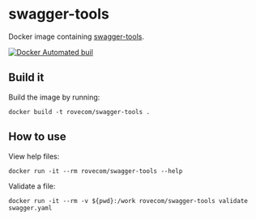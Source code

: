 # swagger-tools

Docker image containing [swagger-tools](https://github.com/apigee-127/swagger-tools).

[![Docker Automated buil](https://img.shields.io/docker/automated/jrottenberg/ffmpeg.svg)](https://hub.docker.com/r/rovecom/swagger-tools/)

## Build it

Build the image by running:

`docker build -t rovecom/swagger-tools .`

## How to use

View help files:

`docker run -it --rm rovecom/swagger-tools --help`

Validate a file:

`docker run -it --rm -v ${pwd}:/work rovecom/swagger-tools validate swagger.yaml`